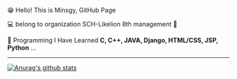 😁 Hello! This is Minsgy, GitHub Page  


💻 belong to organization  SCH-Likelion 8th management 🦁  


🤩 Programming I Have Learned **C, C++, JAVA, Django, HTML/CSS, JSP, Python** ...  




  
  
 

  

---


[![Anurag's github stats](https://github-readme-stats.vercel.app/api?username=minsgy&show_icons=true&theme=radical)](https://github.com/anuraghazra/github-readme-stats)
